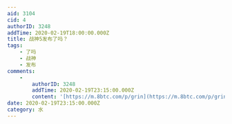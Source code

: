 ```yaml
---
aid: 3104
cid: 4
authorID: 3248
addTime: 2020-02-19T18:00:00.000Z
title: 战神5发布了吗？
tags:
    - 了吗
    - 战神
    - 发布
comments:
    -
        authorID: 3248
        addTime: 2020-02-19T23:15:00.000Z
        content: '[https://m.8btc.com/p/grin](https://m.8btc.com/p/grin)'
date: 2020-02-19T23:15:00.000Z
category: 水
---
```



